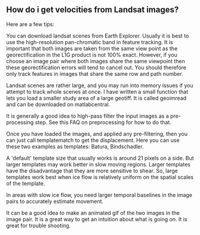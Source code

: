 ## How do i get velocities from Landsat images?

Here are a few tips:

You can download landsat scenes from Earth Explorer. Usually it is best to use the high-resolution pan-chromatic band in feature tracking. 
It is important that both images are taken from the same view point as the georectification in the L1G product is not 100% exact. However, if you choose an image pair where both images share the same viewpoint then these georectification errors will tend to cancel out. You should therefore only track features in images that share the same row and path number.

Landsat scenes are rather large, and you may run into memory issues if you attempt to track whole scenes at once. I have written a small function that lets you load a smaller study area of a large geotiff. It is called geoimread and can be downloaded on matlabcentral. 

It is generally a good idea to high-pass filter the input images as a pre-processing step. See this FAQ on preprocessing for how to do that.

Once you have loaded the images, and applied any pre-filtering, then you can just call templatematch to get the displacement. Here you can use these two examples as templates: Batura, Bindschadler.

A 'default' template size that usually works is around 21 pixels on a side. But larger templates may work better in slow moving regions. Larger templates have the disadvantage that they are more sensitive to shear. So, large templates work best when ice flow is relatively uniform on the spatial scales of the template. 

In areas with slow ice flow, you need larger temporal baselines in the image pairs to accurately estimate movement. 

It can be a good idea to make an animated gif of the two images in the image pair. It is a great way to get an intuition about what is going on. It is great for trouble shooting. 

